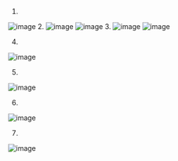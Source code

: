 1.
![image](https://user-images.githubusercontent.com/95243483/154808974-27344bf7-d001-4d11-bf51-3f5ec502f0ff.png)
2.
![image](https://user-images.githubusercontent.com/95243483/154809931-86474a4d-b861-4b28-82fc-1518e7ae5e13.png)
![image](https://user-images.githubusercontent.com/95243483/154809958-6ada453c-3d4d-4d0b-9454-9d027b715524.png)
3.
![image](https://user-images.githubusercontent.com/95243483/154811017-30a01ef8-4d2e-48a9-bad2-611850b0e04a.png)
![image](https://user-images.githubusercontent.com/95243483/154811064-afb8538a-fa03-4d70-9346-15a276b14508.png)

4.
![image](https://user-images.githubusercontent.com/95243483/154811347-78ee9ae3-849a-4e32-808b-7dd3b0d9cba0.png)

5.
![image](https://user-images.githubusercontent.com/95243483/154812897-0701288c-12eb-4d76-9064-b1cf6bf7450b.png)

6.
![image](https://user-images.githubusercontent.com/95243483/154814335-6aacb62a-e057-44fd-b370-529f249c9cd5.png)

7.
![image](https://user-images.githubusercontent.com/95243483/154814502-16d782f7-abd6-4f2c-9d25-64e7b69c77b2.png)
